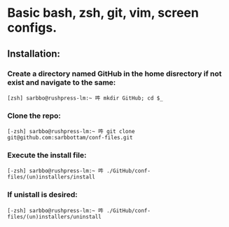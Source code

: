 #  Basic bash, zsh, git, vim, screen configs.

## Installation:
### Create a directory named GitHub in the home disrectory if not exist and navigate to the same:
```
[zsh] sarbbo@rushpress-lm:~ 吽 mkdir GitHub; cd $_
```

### Clone the repo:
```
[-zsh] sarbbo@rushpress-lm:~ 吽 git clone git@github.com:sarbbottam/conf-files.git
```

### Execute the install file:
```
[-zsh] sarbbo@rushpress-lm:~ 吽 ./GitHub/conf-files/(un)installers/install
```

### If unistall is desired:
```
[-zsh] sarbbo@rushpress-lm:~ 吽 ./GitHub/conf-files/(un)installers/uninstall
```
